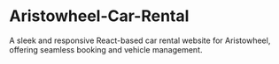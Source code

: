# Aristowheel-Car-Rental
A sleek and responsive React-based car rental website for Aristowheel, offering seamless booking and vehicle management.
